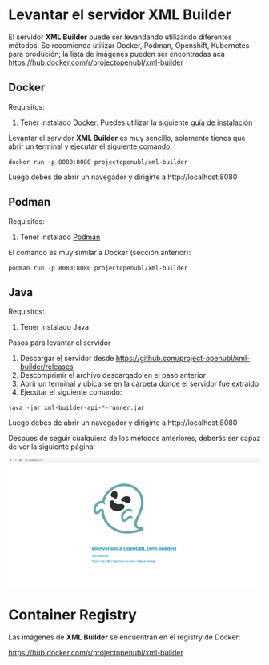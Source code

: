 # Levantar el servidor XML Builder
El servidor **XML Builder** puede ser levandando utilizando diferentes métodos. Se recomienda utilizar Docker, Podman, Openshift, Kubernetes para produción; la lista de imágenes pueden ser encontradas acá https://hub.docker.com/r/projectopenubl/xml-builder

## Docker
Requisitos:
1. Tener instalado [Docker](https://www.docker.com/). Puedes utilizar la siguiente [guía de instalación](https://docs.docker.com/install/)

Levantar el servidor **XML Builder** es muy sencillo, solamente tienes que abrir un terminal y ejecutar el siguiente comando:

```
docker run -p 8080:8080 projectopenubl/xml-builder
```

Luego debes de abrir un navegador y dirigirte a http://localhost:8080

## Podman
Requisitos:
1. Tener instalado [Podman](https://podman.io/)

El comando es muy similar a Docker (sección anterior):

```
podman run -p 8080:8080 projectopenubl/xml-builder
```

## Java
Requisitos:
1. Tener instalado Java

Pasos para levantar el servidor
1. Descargar el servidor desde https://github.com/project-openubl/xml-builder/releases
1. Descomprimir el archivo descargado en el paso anterior
1. Abrir un terminal y ubicarse en la carpeta donde el servidor fue extraido
1. Ejecutar el siguiente comando: 

```
java -jar xml-builder-api-*-runner.jar
```

Luego debes de abrir un navegador y dirigirte a http://localhost:8080

Despues de seguir cualquiera de los métodos anteriores, deberás ser capaz de ver la siguiente página:

![XML Builder](images/welcome.png)

# Container Registry
Las imágenes de **XML Builder** se encuentran en el registry de Docker:

https://hub.docker.com/r/projectopenubl/xml-builder
